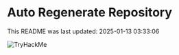 # Auto Regenerate Repository

This README was last updated: 2025-01-13 03:33:06

 ![TryHackMe](https://tryhackme.com/badge/533634)